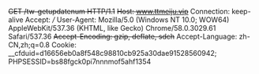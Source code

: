 
~~GET /tw-getupdatenum HTTP/1.1~~
~~Host: www.ttmeiju.vip~~
Connection: keep-alive
Accept: */*
User-Agent: Mozilla/5.0 (Windows NT 10.0; WOW64) AppleWebKit/537.36 (KHTML, like Gecko) Chrome/58.0.3029.61 Safari/537.36
~~Accept-Encoding: gzip, deflate, sdch~~
Accept-Language: zh-CN,zh;q=0.8
Cookie: __cfduid=d16656eb0a8f548c98810cb925a30dae91528560942; PHPSESSID=bs88fgck0pi7nnnmof5ahf1354
